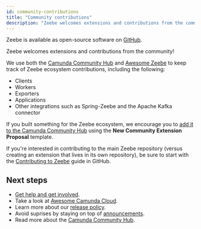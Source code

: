 ```yaml
---
id: community-contributions
title: "Community contributions"
description: "Zeebe welcomes extensions and contributions from the community!"
---
```


Zeebe is available as open-source software on [GitHub](https://github.com/camunda-cloud/zeebe).

Zeebe welcomes extensions and contributions from the community!

We use both the [Camunda Community Hub](https://github.com/Camunda-Community-Hub/community/) and [Awesome Zeebe](https://awesome.zeebe.io/) to keep track of Zeebe ecosystem contributions, including the following:

- Clients
- Workers
- Exporters
- Applications
- Other integrations such as Spring-Zeebe and the Apache Kafka connector

If you built something for the Zeebe ecosystem, we encourage you to [add it to the Camunda Community Hub](https://github.com/Camunda-Community-Hub/community/issues/new?assignees=&labels=&template=new-community-extension-proposal-template.md&title=) using the **New Community Extension Proposal** template.

If you're interested in contributing to the main Zeebe repository (versus creating an extension that lives in its own repository), be sure to start with the [Contributing to Zeebe](https://github.com/camunda/camunda/blob/main/CONTRIBUTING.md) guide in GitHub.

## Next steps

- [Get help and get involved](get-help-get-involved.md).
- Take a look at [Awesome Camunda Cloud](https://github.com/camunda-community-hub/awesome-camunda-cloud).
- Learn more about our [release policy](reference/release-policy.md).
- Avoid suprises by staying on top of [announcements](reference/announcements.md).
- Read more about the [Camunda Community Hub](https://camunda.com/blog/2021/03/introducing-the-camunda-community-hub/).

